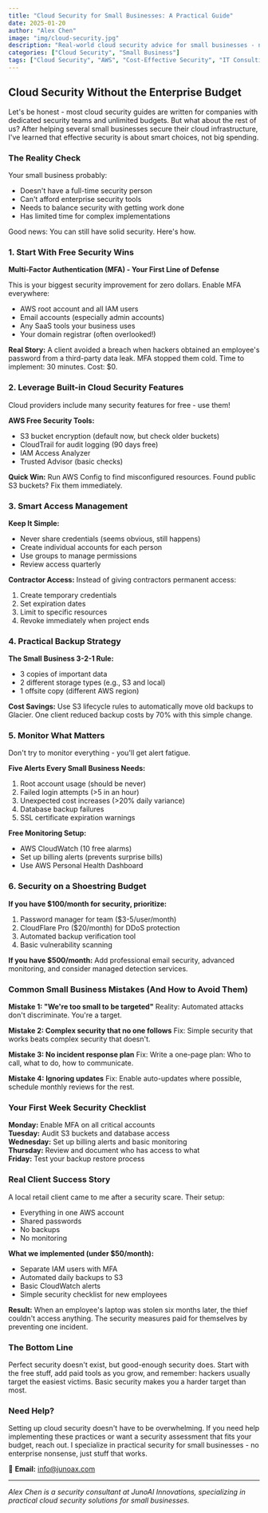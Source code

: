 ```yaml
---
title: "Cloud Security for Small Businesses: A Practical Guide"
date: 2025-01-20
author: "Alex Chen"
image: "img/cloud-security.jpg"
description: "Real-world cloud security advice for small businesses - no enterprise budget required."
categories: ["Cloud Security", "Small Business"]
tags: ["Cloud Security", "AWS", "Cost-Effective Security", "IT Consulting"]
---
```


## Cloud Security Without the Enterprise Budget

Let's be honest - most cloud security guides are written for companies with dedicated security teams and unlimited budgets. But what about the rest of us? After helping several small businesses secure their cloud infrastructure, I've learned that effective security is about smart choices, not big spending.

### The Reality Check

Your small business probably:
- Doesn't have a full-time security person
- Can't afford enterprise security tools
- Needs to balance security with getting work done
- Has limited time for complex implementations

Good news: You can still have solid security. Here's how.

### 1. Start With Free Security Wins

**Multi-Factor Authentication (MFA) - Your First Line of Defense**

This is your biggest security improvement for zero dollars. Enable MFA everywhere:
- AWS root account and all IAM users
- Email accounts (especially admin accounts)
- Any SaaS tools your business uses
- Your domain registrar (often overlooked!)

**Real Story:** A client avoided a breach when hackers obtained an employee's password from a third-party data leak. MFA stopped them cold. Time to implement: 30 minutes. Cost: $0.

### 2. Leverage Built-in Cloud Security Features

Cloud providers include many security features for free - use them!

**AWS Free Security Tools:**
- S3 bucket encryption (default now, but check older buckets)
- CloudTrail for audit logging (90 days free)
- IAM Access Analyzer
- Trusted Advisor (basic checks)

**Quick Win:** Run AWS Config to find misconfigured resources. Found public S3 buckets? Fix them immediately.

### 3. Smart Access Management

**Keep It Simple:**
- Never share credentials (seems obvious, still happens)
- Create individual accounts for each person
- Use groups to manage permissions
- Review access quarterly

**Contractor Access:**
Instead of giving contractors permanent access:
1. Create temporary credentials
2. Set expiration dates
3. Limit to specific resources
4. Revoke immediately when project ends

### 4. Practical Backup Strategy

**The Small Business 3-2-1 Rule:**
- 3 copies of important data
- 2 different storage types (e.g., S3 and local)
- 1 offsite copy (different AWS region)

**Cost Savings:** Use S3 lifecycle rules to automatically move old backups to Glacier. One client reduced backup costs by 70% with this simple change.

### 5. Monitor What Matters

Don't try to monitor everything - you'll get alert fatigue.

**Five Alerts Every Small Business Needs:**
1. Root account usage (should be never)
2. Failed login attempts (>5 in an hour)
3. Unexpected cost increases (>20% daily variance)
4. Database backup failures
5. SSL certificate expiration warnings

**Free Monitoring Setup:**
- AWS CloudWatch (10 free alarms)
- Set up billing alerts (prevents surprise bills)
- Use AWS Personal Health Dashboard

### 6. Security on a Shoestring Budget

**If you have $100/month for security, prioritize:**
1. Password manager for team ($3-5/user/month)
2. CloudFlare Pro ($20/month) for DDoS protection
3. Automated backup verification tool
4. Basic vulnerability scanning

**If you have $500/month:**
Add professional email security, advanced monitoring, and consider managed detection services.

### Common Small Business Mistakes (And How to Avoid Them)

**Mistake 1: "We're too small to be targeted"**
Reality: Automated attacks don't discriminate. You're a target.

**Mistake 2: Complex security that no one follows**
Fix: Simple security that works beats complex security that doesn't.

**Mistake 3: No incident response plan**
Fix: Write a one-page plan: Who to call, what to do, how to communicate.

**Mistake 4: Ignoring updates**
Fix: Enable auto-updates where possible, schedule monthly reviews for the rest.

### Your First Week Security Checklist

**Monday:** Enable MFA on all critical accounts  
**Tuesday:** Audit S3 buckets and database access  
**Wednesday:** Set up billing alerts and basic monitoring  
**Thursday:** Review and document who has access to what  
**Friday:** Test your backup restore process  

### Real Client Success Story

A local retail client came to me after a security scare. Their setup:
- Everything in one AWS account
- Shared passwords
- No backups
- No monitoring

**What we implemented (under $50/month):**
- Separate IAM users with MFA
- Automated daily backups to S3
- Basic CloudWatch alerts
- Simple security checklist for new employees

**Result:** When an employee's laptop was stolen six months later, the thief couldn't access anything. The security measures paid for themselves by preventing one incident.

### The Bottom Line

Perfect security doesn't exist, but good-enough security does. Start with the free stuff, add paid tools as you grow, and remember: hackers usually target the easiest victims. Basic security makes you a harder target than most.

### Need Help?

Setting up cloud security doesn't have to be overwhelming. If you need help implementing these practices or want a security assessment that fits your budget, reach out. I specialize in practical security for small businesses - no enterprise nonsense, just stuff that works.

📧 **Email:** [info@junoax.com](mailto:info@junoax.com?subject=Cloud%20Security%20Help)

---

*Alex Chen is a security consultant at JunoAI Innovations, specializing in practical cloud security solutions for small businesses.*
